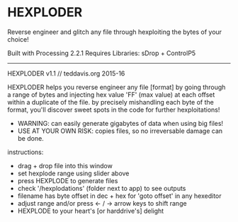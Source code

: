 # HEXPLODER
Reverse engineer and glitch any file through hexploiting the bytes of your choice!

Built with Processing 2.2.1
Requires Libraries: sDrop + ControlP5

--------------

HEXPLODER v1.1 // teddavis.org 2015-16

HEXPLODER helps you reverse engineer any file [format] by going through a range of bytes and injecting hex value 'FF' (max value) at each offset within a duplicate of the file. by precisely mishandling each byte of the format, you'll discover sweet spots in the code for further hexploitations! 

* WARNING: can easily generate gigabytes of data when using big files!
* USE AT YOUR OWN RISK: copies files, so no irreversable damage can be done.


instructions:
- drag + drop file into this window
- set hexplode range using slider above
- press HEXPLODE to generate files
- check '/hexplodations' (folder next to app) to see outputs
- filename has byte offset in dec + hex for 'goto offset' in any hexeditor 
- adjust range and/or press <- / -> arrow keys to shift range 
- HEXPLODE to your heart's [or harddrive's] delight
